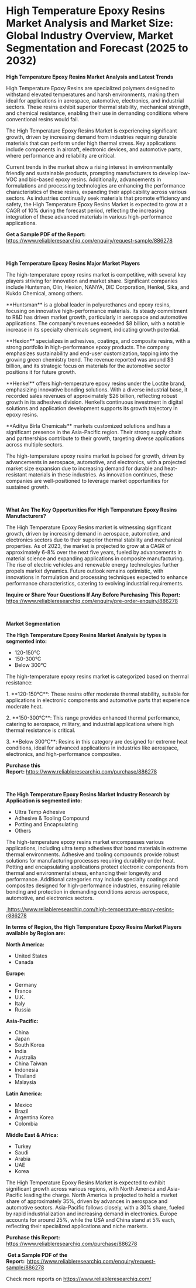 <p><h1>High Temperature Epoxy Resins Market Analysis and Market Size: Global Industry Overview, Market Segmentation and Forecast (2025 to 2032)</h1></p><p><strong>High Temperature Epoxy Resins Market Analysis and Latest Trends</strong></p>
<p><p>High Temperature Epoxy Resins are specialized polymers designed to withstand elevated temperatures and harsh environments, making them ideal for applications in aerospace, automotive, electronics, and industrial sectors. These resins exhibit superior thermal stability, mechanical strength, and chemical resistance, enabling their use in demanding conditions where conventional resins would fail.</p><p>The High Temperature Epoxy Resins Market is experiencing significant growth, driven by increasing demand from industries requiring durable materials that can perform under high thermal stress. Key applications include components in aircraft, electronic devices, and automotive parts, where performance and reliability are critical. </p><p>Current trends in the market show a rising interest in environmentally friendly and sustainable products, prompting manufacturers to develop low-VOC and bio-based epoxy resins. Additionally, advancements in formulations and processing technologies are enhancing the performance characteristics of these resins, expanding their applicability across various sectors. As industries continually seek materials that promote efficiency and safety, the High Temperature Epoxy Resins Market is expected to grow at a CAGR of 10% during the forecast period, reflecting the increasing integration of these advanced materials in various high-performance applications.</p></p>
<p><strong>Get a Sample PDF of the Report:&nbsp;</strong> <a href="https://www.reliableresearchiq.com/enquiry/request-sample/886278?utm_campaign=3200&utm_medium=2&utm_source=Github&utm_content=ia&utm_term=02042025&utm_id=high-temperature-epoxy-resins">https://www.reliableresearchiq.com/enquiry/request-sample/886278</a></p>
<p>&nbsp;</p>
<p><strong>High Temperature Epoxy Resins Major Market Players</strong></p>
<p><p>The high-temperature epoxy resins market is competitive, with several key players striving for innovation and market share. Significant companies include Huntsman, Olin, Hexion, NANYA, DIC Corporation, Henkel, Sika, and Kukdo Chemical, among others.</p><p>**Huntsman** is a global leader in polyurethanes and epoxy resins, focusing on innovative high-performance materials. Its steady commitment to R&D has driven market growth, particularly in aerospace and automotive applications. The company's revenues exceeded $8 billion, with a notable increase in its specialty chemicals segment, indicating growth potential.</p><p>**Hexion** specializes in adhesives, coatings, and composite resins, with a strong portfolio in high-performance epoxy products. The company emphasizes sustainability and end-user customization, tapping into the growing green chemistry trend. The revenue reported was around $3 billion, and its strategic focus on materials for the automotive sector positions it for future growth.</p><p>**Henkel** offers high-temperature epoxy resins under the Loctite brand, emphasizing innovative bonding solutions. With a diverse industrial base, it recorded sales revenues of approximately $26 billion, reflecting robust growth in its adhesives division. Henkel’s continuous investment in digital solutions and application development supports its growth trajectory in epoxy resins.</p><p>**Aditya Birla Chemicals** markets customized solutions and has a significant presence in the Asia-Pacific region. Their strong supply chain and partnerships contribute to their growth, targeting diverse applications across multiple sectors.</p><p>The high-temperature epoxy resins market is poised for growth, driven by advancements in aerospace, automotive, and electronics, with a projected market size expansion due to increasing demand for durable and heat-resistant materials in these industries. As innovation continues, these companies are well-positioned to leverage market opportunities for sustained growth.</p></p>
<p>&nbsp;</p>
<p><strong>What Are The Key Opportunities For High Temperature Epoxy Resins Manufacturers?</strong></p>
<p><p>The High Temperature Epoxy Resins market is witnessing significant growth, driven by increasing demand in aerospace, automotive, and electronics sectors due to their superior thermal stability and mechanical properties. As of 2023, the market is projected to grow at a CAGR of approximately 6-8% over the next five years, fueled by advancements in material science and expanding applications in composite manufacturing. The rise of electric vehicles and renewable energy technologies further propels market dynamics. Future outlook remains optimistic, with innovations in formulation and processing techniques expected to enhance performance characteristics, catering to evolving industrial requirements.</p></p>
<p><strong>Inquire or Share Your Questions If Any Before Purchasing This Report:</strong> <a href="https://www.reliableresearchiq.com/enquiry/pre-order-enquiry/886278?utm_campaign=3200&utm_medium=2&utm_source=Github&utm_content=ia&utm_term=02042025&utm_id=high-temperature-epoxy-resins">https://www.reliableresearchiq.com/enquiry/pre-order-enquiry/886278</a></p>
<p>&nbsp;</p>
<p><strong>Market Segmentation</strong></p>
<p><strong>The High Temperature Epoxy Resins Market Analysis by types is segmented into:</strong></p>
<p><ul><li>120-150℃</li><li>150-300℃</li><li>Below 300℃</li></ul></p>
<p><p>The high-temperature epoxy resins market is categorized based on thermal resistance: </p><p>1. **120-150℃**: These resins offer moderate thermal stability, suitable for applications in electronic components and automotive parts that experience moderate heat.</p><p>   </p><p>2. **150-300℃**: This range provides enhanced thermal performance, catering to aerospace, military, and industrial applications where high thermal resistance is critical.</p><p>   </p><p>3. **Below 300℃**: Resins in this category are designed for extreme heat conditions, ideal for advanced applications in industries like aerospace, electronics, and high-performance composites.</p></p>
<p><strong>Purchase this Report:&nbsp;</strong><a href="https://www.reliableresearchiq.com/purchase/886278?utm_campaign=3200&utm_medium=2&utm_source=Github&utm_content=ia&utm_term=02042025&utm_id=high-temperature-epoxy-resins">https://www.reliableresearchiq.com/purchase/886278</a></p>
<p>&nbsp;</p>
<p><strong>The High Temperature Epoxy Resins Market Industry Research by Application is segmented into:</strong></p>
<p><ul><li>Ultra Temp Adhesive</li><li>Adhesive & Tooling Compound</li><li>Potting and Encapsulating</li><li>Others</li></ul></p>
<p><p>The high-temperature epoxy resins market encompasses various applications, including ultra temp adhesives that bond materials in extreme thermal environments. Adhesive and tooling compounds provide robust solutions for manufacturing processes requiring durability under heat. Potting and encapsulating applications protect electronic components from thermal and environmental stress, enhancing their longevity and performance. Additional categories may include specialty coatings and composites designed for high-performance industries, ensuring reliable bonding and protection in demanding conditions across aerospace, automotive, and electronics sectors.</p></p>
<p><a href="https://www.reliableresearchiq.com/high-temperature-epoxy-resins-r886278?utm_campaign=3200&utm_medium=2&utm_source=Github&utm_content=ia&utm_term=02042025&utm_id=high-temperature-epoxy-resins">&nbsp;https://www.reliableresearchiq.com/high-temperature-epoxy-resins-r886278</a></p>
<p><strong>In terms of Region, the High Temperature Epoxy Resins Market Players available by Region are:</strong></p>
<p>
    <p> <strong> North America: </strong>
        <ul>
            <li>United States</li>
            <li>Canada</li>
        </ul>
        </p> 
    <p> <strong> Europe: </strong>
        <ul>
            <li>Germany</li>
            <li>France</li>
            <li>U.K.</li>
            <li>Italy</li>
            <li>Russia</li>
        </ul>
        </p> 
    <p> <strong> Asia-Pacific: </strong>
        <ul>
            <li>China</li>
            <li>Japan</li>
            <li>South Korea</li>
            <li>India</li>
            <li>Australia</li>
            <li>China Taiwan</li>
            <li>Indonesia</li>
            <li>Thailand</li>
            <li>Malaysia</li>
        </ul>
        </p> 
    <p> <strong> Latin America: </strong>
        <ul>
            <li>Mexico</li>
            <li>Brazil</li>
            <li>Argentina Korea</li>
            <li>Colombia</li>
        </ul>
        </p> 
    <p> <strong> Middle East & Africa: </strong>
        <ul>
            <li>Turkey</li>
            <li>Saudi</li>
            <li>Arabia</li>
            <li>UAE</li>
            <li>Korea</li>
        </ul>
    </p>
    </p>
<p><p>The High Temperature Epoxy Resins Market is expected to exhibit significant growth across various regions, with North America and Asia-Pacific leading the charge. North America is projected to hold a market share of approximately 35%, driven by advances in aerospace and automotive sectors. Asia-Pacific follows closely, with a 30% share, fueled by rapid industrialization and increasing demand in electronics. Europe accounts for around 25%, while the USA and China stand at 5% each, reflecting their specialized applications and niche markets.</p></p>
<p><strong>Purchase this Report: </strong><a href="https://www.reliableresearchiq.com/purchase/886278?utm_campaign=3200&utm_medium=2&utm_source=Github&utm_content=ia&utm_term=02042025&utm_id=high-temperature-epoxy-resins">https://www.reliableresearchiq.com/purchase/886278</a></p>
<p>&nbsp;<strong>Get a Sample PDF of the Report:&nbsp;&nbsp;</strong><a href="https://www.reliableresearchiq.com/enquiry/request-sample/886278?utm_campaign=3200&utm_medium=2&utm_source=Github&utm_content=ia&utm_term=02042025&utm_id=high-temperature-epoxy-resins">https://www.reliableresearchiq.com/enquiry/request-sample/886278</a></p>
<p><strong></strong></p>
<p>Check more reports on <a href="https://www.reliableresearchiq.com/?utm_campaign=3200&utm_medium=2&utm_source=Github&utm_content=ia&utm_term=02042025&utm_id=high-temperature-epoxy-resins">https://www.reliableresearchiq.com/</a></p>